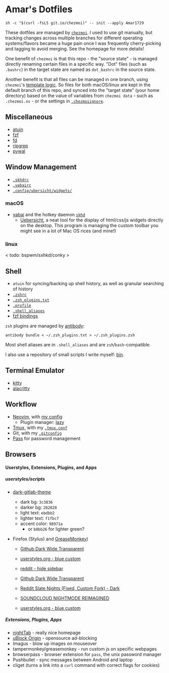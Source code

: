 # Amar's Dotfiles

```
sh -c "$(curl -fsLS git.io/chezmoi)" -- init --apply Amar1729
```

These dotfiles are managed by [`chezmoi`](https://github.com/twpayne/chezmoi/). I used to use git manually, but tracking changes across multiple branches for different operating systems/flavors became a huge pain once I was frequently cherry-picking and tagging to avoid merging. See the homepage for more details!

One benefit of `chezmoi` is that this repo - the "source state" - is managed directly renaming certain files in a specific way. "Dot" files (such as `.bashrc`) in the target state are named as `dot_bashrc` in the source state.

Another benefit is that all files can be managed in one branch, using `chezmoi`'s [template logic](https://github.com/twpayne/chezmoi/blob/master/docs/HOWTO.md#manage-machine-to-machine-differences). So files for both macOS/linux are kept in the default branch of this repo, and synced into the "target state" (your home directory) based on the value of variables from `chezmoi data` - such as `.chezmoi.os` - or the settings in [`.chezmoiignore`](./.chezmoiignore).


## Miscellaneous

* [atuin](https://atuin.sh)
* [fzf](https://github.com/junegunn/fzf)
* [fd](https://github.com/sharkdp/fd)
* [ripgrep](https://github.com/BurntSushi/ripgrep)
* [pywal](https://github.com/dylanaraps/pywal)


## Window Management

* [`.skhdrc`](./dot_skhdrc)
* [`.yabairc`](./executable_dot_yabairc)
* [`.config/ubersicht/widgets/`](./dot_config/ubersicht/widgets/)

### macOS

* [yabai](https://github.com/koekeishiya/yabai/) and the hotkey daemon [`skhd`](https://github.com/koekeishiya/skhd)
  * [Uebersicht](http://tracesof.net/uebersicht/), a neat tool for the display of html/css/js widgets directly on the desktop. This program is managing the custom toolbar you might see in a lot of Mac OS rices (and mine!)

### linux

< todo: bspwm/sxhkd/conky >


## Shell

* `atuin` for syncing/backing up shell history, as well as granular searching of history
* [`.zshrc`](./dot_zshrc)
* [`.zsh_plugins.txt`](./dot_zsh_plugins.txt)
* [`.profile`](./dot_profile)
* [`.shell_aliases`](./dot_shell_aliases.tmpl)
* [fzf bindings](./dot_config/fzf)

`zsh` plugins are managed by [antibody](https://getantibody.github.io/):
```
antibody bundle < ~/.zsh_plugins.txt > ~/.zsh_plugins.zsh
```

Most shell aliases are in `.shell_aliases` and are `zsh`/`bash`-compatible.

I also use a repository of small scripts I write myself: [bin](https://github.com/Amar1729/bin).


## Terminal Emulator
* [kitty](https://github.com/kovidgoyal/kitty)
* [alacritty](https://github.com/alacritty/alacritty/)


## Workflow

* [Neovim](https://github.com/neovim/neovim), with [my config](./dot_config/nvim)
  * Plugin manager: [lazy](https://github.com/folke/lazy.nvim)
* [Tmux](https://github.com/tmux/tmux), with my [`.tmux.conf`](./dot_tmux.conf.tmpl)
* Git, with my [`.gitconfig`](./dot_gitconfig.tmpl)
* [Pass](https://www.passwordstore.org/) for password management


## Browsers

#### Userstyles, Extensions, Plugins, and Apps

##### userstyles/scripts
* [dark-gitlab-theme](https://userstyles.org/styles/164877/dark-gitlab-theme)
  * dark bg: `3c3836`
  * darker bg: `282828`
  * light text: `ebdbb2`
  * lighter text: `f1fbc7`
  * accent color: `98971a`
    * or `b8bb26` for lighter green?
* Firefox (Stylus) and [GreaseMonkey](https://addons.mozilla.org/en-US/firefox/addon/greasemonkey/))

  * [Github Dark Wide Transparent](https://userstyles.org/styles/126131/github-dark-wide-transparent)
  * [userstyles.org - blue custom](https://userstyles.org/styles/118410/userstyles-org-blue-custom)
  * [reddit - hide sidebar](https://userstyles.org/styles/142862/reddit-hide-sidebar-for-low-screen-width)

  * [Github Dark Wide Transparent](https://userstyles.org/styles/126131/github-dark-wide-transparent)
  * [Reddit Slate Nights (Fixed, Custom Fork) - Dark](https://userstyles.org/styles/123908/reddit-slate-nights-fixed-custom-fork-dark)
  * [SOUNDCLOUD NIGHTMODE REIMAGINED](https://userstyles.org/styles/136523/soundcloud-nightmode-reimagined)
  * [userstyles.org - blue custom](https://userstyles.org/styles/118410/userstyles-org-blue-custom)

##### Extensions, Plugins, Apps
  * [nightTab](https://addons.mozilla.org/en-US/firefox/addon/nighttab/) - really nice homepage
  * [uBlock Origin](https://addons.mozilla.org/en-US/firefox/addon/ublock-origin/) - opensource ad-blocking
  * Imagus - blow up images on mouseover
  * tampermonkey/greasemonkey - run custom js on specific webpages
  * browserpass - browser extension for `pass`, the unix password manager  
  * Pushbullet - sync messages between Android and laptop
  * cliget (turns a link into a `curl` command with correct flags for cookies)
